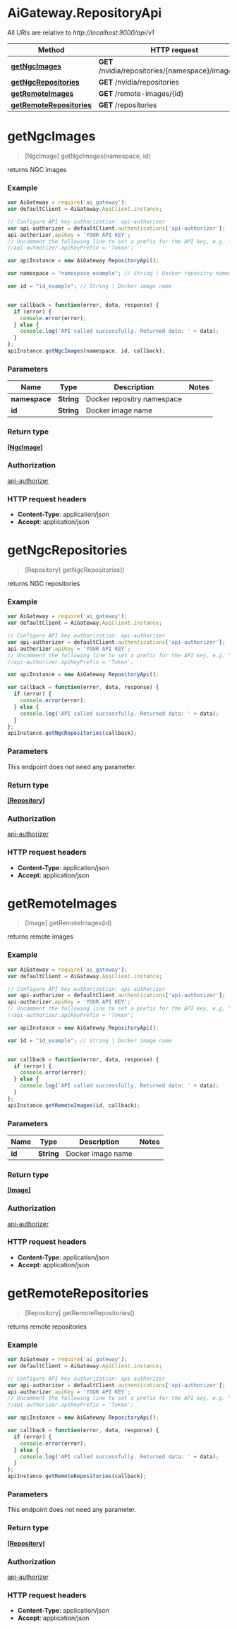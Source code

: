 # AiGateway.RepositoryApi

All URIs are relative to *http://localhost:9000/api/v1*

Method | HTTP request | Description
------------- | ------------- | -------------
[**getNgcImages**](RepositoryApi.md#getNgcImages) | **GET** /nvidia/repositories/{namespace}/images/{id} | 
[**getNgcRepositories**](RepositoryApi.md#getNgcRepositories) | **GET** /nvidia/repositories | 
[**getRemoteImages**](RepositoryApi.md#getRemoteImages) | **GET** /remote-images/{id} | 
[**getRemoteRepositories**](RepositoryApi.md#getRemoteRepositories) | **GET** /repositories | 


<a name="getNgcImages"></a>
# **getNgcImages**
> [NgcImage] getNgcImages(namespace, id)



returns NGC images 

### Example
```javascript
var AiGateway = require('ai_gateway');
var defaultClient = AiGateway.ApiClient.instance;

// Configure API key authorization: api-authorizer
var api-authorizer = defaultClient.authentications['api-authorizer'];
api-authorizer.apiKey = 'YOUR API KEY';
// Uncomment the following line to set a prefix for the API key, e.g. "Token" (defaults to null)
//api-authorizer.apiKeyPrefix = 'Token';

var apiInstance = new AiGateway.RepositoryApi();

var namespace = "namespace_example"; // String | Docker repositry namespace

var id = "id_example"; // String | Docker image name


var callback = function(error, data, response) {
  if (error) {
    console.error(error);
  } else {
    console.log('API called successfully. Returned data: ' + data);
  }
};
apiInstance.getNgcImages(namespace, id, callback);
```

### Parameters

Name | Type | Description  | Notes
------------- | ------------- | ------------- | -------------
 **namespace** | **String**| Docker repositry namespace | 
 **id** | **String**| Docker image name | 

### Return type

[**[NgcImage]**](NgcImage.md)

### Authorization

[api-authorizer](../README.md#api-authorizer)

### HTTP request headers

 - **Content-Type**: application/json
 - **Accept**: application/json

<a name="getNgcRepositories"></a>
# **getNgcRepositories**
> [Repository] getNgcRepositories()



returns NGC repositories 

### Example
```javascript
var AiGateway = require('ai_gateway');
var defaultClient = AiGateway.ApiClient.instance;

// Configure API key authorization: api-authorizer
var api-authorizer = defaultClient.authentications['api-authorizer'];
api-authorizer.apiKey = 'YOUR API KEY';
// Uncomment the following line to set a prefix for the API key, e.g. "Token" (defaults to null)
//api-authorizer.apiKeyPrefix = 'Token';

var apiInstance = new AiGateway.RepositoryApi();

var callback = function(error, data, response) {
  if (error) {
    console.error(error);
  } else {
    console.log('API called successfully. Returned data: ' + data);
  }
};
apiInstance.getNgcRepositories(callback);
```

### Parameters
This endpoint does not need any parameter.

### Return type

[**[Repository]**](Repository.md)

### Authorization

[api-authorizer](../README.md#api-authorizer)

### HTTP request headers

 - **Content-Type**: application/json
 - **Accept**: application/json

<a name="getRemoteImages"></a>
# **getRemoteImages**
> [Image] getRemoteImages(id)



returns remote images 

### Example
```javascript
var AiGateway = require('ai_gateway');
var defaultClient = AiGateway.ApiClient.instance;

// Configure API key authorization: api-authorizer
var api-authorizer = defaultClient.authentications['api-authorizer'];
api-authorizer.apiKey = 'YOUR API KEY';
// Uncomment the following line to set a prefix for the API key, e.g. "Token" (defaults to null)
//api-authorizer.apiKeyPrefix = 'Token';

var apiInstance = new AiGateway.RepositoryApi();

var id = "id_example"; // String | Docker image name


var callback = function(error, data, response) {
  if (error) {
    console.error(error);
  } else {
    console.log('API called successfully. Returned data: ' + data);
  }
};
apiInstance.getRemoteImages(id, callback);
```

### Parameters

Name | Type | Description  | Notes
------------- | ------------- | ------------- | -------------
 **id** | **String**| Docker image name | 

### Return type

[**[Image]**](Image.md)

### Authorization

[api-authorizer](../README.md#api-authorizer)

### HTTP request headers

 - **Content-Type**: application/json
 - **Accept**: application/json

<a name="getRemoteRepositories"></a>
# **getRemoteRepositories**
> [Repository] getRemoteRepositories()



returns remote repositories 

### Example
```javascript
var AiGateway = require('ai_gateway');
var defaultClient = AiGateway.ApiClient.instance;

// Configure API key authorization: api-authorizer
var api-authorizer = defaultClient.authentications['api-authorizer'];
api-authorizer.apiKey = 'YOUR API KEY';
// Uncomment the following line to set a prefix for the API key, e.g. "Token" (defaults to null)
//api-authorizer.apiKeyPrefix = 'Token';

var apiInstance = new AiGateway.RepositoryApi();

var callback = function(error, data, response) {
  if (error) {
    console.error(error);
  } else {
    console.log('API called successfully. Returned data: ' + data);
  }
};
apiInstance.getRemoteRepositories(callback);
```

### Parameters
This endpoint does not need any parameter.

### Return type

[**[Repository]**](Repository.md)

### Authorization

[api-authorizer](../README.md#api-authorizer)

### HTTP request headers

 - **Content-Type**: application/json
 - **Accept**: application/json

